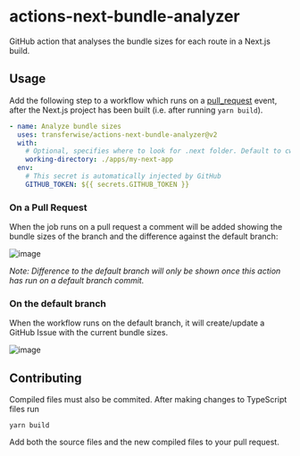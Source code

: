 # actions-next-bundle-analyzer

GitHub action that analyses the bundle sizes for each route in a Next.js build.

## Usage

Add the following step to a workflow which runs on a [pull_request](https://docs.github.com/en/actions/reference/events-that-trigger-workflows#pull_request) event, after the Next.js project has been built (i.e. after running `yarn build`).

```yml
- name: Analyze bundle sizes
  uses: transferwise/actions-next-bundle-analyzer@v2
  with:
    # Optional, specifies where to look for .next folder. Default to cwd.
    working-directory: ./apps/my-next-app
  env:
    # This secret is automatically injected by GitHub
    GITHUB_TOKEN: ${{ secrets.GITHUB_TOKEN }}
```

### On a Pull Request

When the job runs on a pull request a comment will be added showing the bundle sizes of the branch and the difference against the default branch:

![image](https://user-images.githubusercontent.com/614392/123790589-69872e80-d8d6-11eb-9dec-0686e0bba760.png)

_Note: Difference to the default branch will only be shown once this action has run on a default branch commit._

### On the default branch

When the workflow runs on the default branch, it will create/update a GitHub Issue with the current bundle sizes.

![image](https://user-images.githubusercontent.com/52004409/156007377-3e6bbb4c-f721-4b42-a363-4559b2ea55df.png)

## Contributing

Compiled files must also be commited. After making changes to TypeScript files run

```
yarn build
```

Add both the source files and the new compiled files to your pull request.
